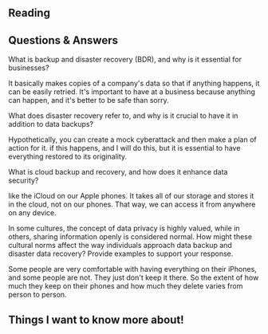 ## Reading 

## Questions & Answers 


What is backup and disaster recovery (BDR), and why is it essential for businesses?

It basically makes copies of a company's data so that if anything happens, it can be easily retried. It's important to have at a business because anything can happen, and it's better to be safe than sorry.

What does disaster recovery refer to, and why is it crucial to have it in addition to data backups?

Hypothetically, you can create a mock cyberattack and then make a plan of action for it. if this happens, and I will do this, but it is essential to have everything restored to its originality.

What is cloud backup and recovery, and how does it enhance data security?

like the iCloud on our Apple phones. It takes all of our storage and stores it in the cloud, not on our phones. That way, we can access it from anywhere on any device.

In some cultures, the concept of data privacy is highly valued, while in others, sharing information openly is considered normal. How might these cultural norms affect the way individuals approach data backup and disaster data recovery? Provide examples to support your response.

Some people are very comfortable with having everything on their iPhones, and some people are not. They just don't keep it there. So the extent of how much they keep on their phones and how much they delete varies from person to person.

## Things I want to know more about!

